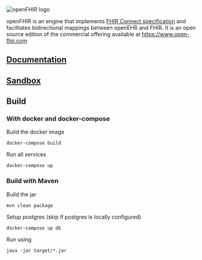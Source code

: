 
![openFHIR logo](https://open-fhir.com/images/openFIHR-logo-color-dark-horizontal-1.svg)

openFHIR is an engine that implements [FHIR Connect specification](https://sevkohler.github.io/FHIRconnect-spec/build/site/FHIRconnect/latest/index.html) and facilitates bidirectional mappings between openEHR and FHIR.
It is an open source edition of the commercial offering available at https://www.open-fhir.com

## [Documentation](https://open-fhir.com/documentation/index.html)
## [Sandbox](https://sandbox.open-fhir.com/)

## Build
### With docker and docker-compose

Build the docker image
```
docker-compose build
```

Run all services
```
docker-compose up
```

### Build with Maven
Build the jar
```
mvn clean package
```

Setup postgres (skip if postgres is locally configured)
```
docker-compose up db
```

Run using
```
java -jar target/*.jar
```

